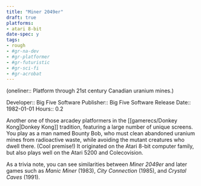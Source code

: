 ```yaml
---
title: "Miner 2049er"
draft: true
platforms:
- atari 8-bit
date-spec: y
tags:
- rough
- #gr-na-dev 
- #gr-platformer 
- #gr-futuristic 
- #gr-sci-fi 
- #gr-acrobat 
---
```


(oneliner:: Platform through 21st century Canadian uranium mines.)

Developer:: Big Five Software
Publisher:: Big Five Software
Release Date:: 1982-01-01
Hours:: 0.2

Another one of those arcadey platformers in the [[gamerecs/Donkey Kong|Donkey Kong]] tradition, featuring a large number of unique screens. You play as a man named Bounty Bob, who must clean abandoned uranium mines from radioactive waste, while avoiding the mutant creatures who dwell there. (Cool premise!) It originated on the Atari 8-bit computer family, but also plays well on the Atari 5200 and Colecovision.

As a trivia note, you can see similarities between *Miner 2049er* and later games such as *Manic Miner* (1983), *City Connection* (1985), and *Crystal Caves* (1991).